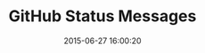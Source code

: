 ---
layout: post
title:  "GitHub Status Messages"
date:   2015-06-27 16:00:20
categories: github
tags: activity-feed dashboard 
screenshot: github-status-2.jpg
---
